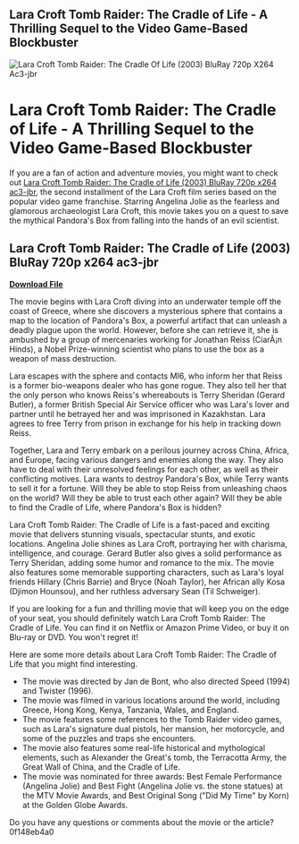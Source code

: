 ## Lara Croft Tomb Raider: The Cradle of Life - A Thrilling Sequel to the Video Game-Based Blockbuster

 
![Lara Croft Tomb Raider: The Cradle Of Life (2003) BluRay 720p X264 Ac3-jbr](https://bandlabimages.azureedge.net/v1.0/songs/default/360x360)

 
# Lara Croft Tomb Raider: The Cradle of Life - A Thrilling Sequel to the Video Game-Based Blockbuster
 
If you are a fan of action and adventure movies, you might want to check out [Lara Croft Tomb Raider: The Cradle of Life (2003) BluRay 720p x264 ac3-jbr](https://www.imdb.com/title/tt0325703/), the second installment of the Lara Croft film series based on the popular video game franchise. Starring Angelina Jolie as the fearless and glamorous archaeologist Lara Croft, this movie takes you on a quest to save the mythical Pandora's Box from falling into the hands of an evil scientist.
 
## Lara Croft Tomb Raider: The Cradle of Life (2003) BluRay 720p x264 ac3-jbr


[**Download File**](https://persifalque.blogspot.com/?d=2tLHR1)

 
The movie begins with Lara Croft diving into an underwater temple off the coast of Greece, where she discovers a mysterious sphere that contains a map to the location of Pandora's Box, a powerful artifact that can unleash a deadly plague upon the world. However, before she can retrieve it, she is ambushed by a group of mercenaries working for Jonathan Reiss (CiarÃ¡n Hinds), a Nobel Prize-winning scientist who plans to use the box as a weapon of mass destruction.
 
Lara escapes with the sphere and contacts MI6, who inform her that Reiss is a former bio-weapons dealer who has gone rogue. They also tell her that the only person who knows Reiss's whereabouts is Terry Sheridan (Gerard Butler), a former British Special Air Service officer who was Lara's lover and partner until he betrayed her and was imprisoned in Kazakhstan. Lara agrees to free Terry from prison in exchange for his help in tracking down Reiss.
 
Together, Lara and Terry embark on a perilous journey across China, Africa, and Europe, facing various dangers and enemies along the way. They also have to deal with their unresolved feelings for each other, as well as their conflicting motives. Lara wants to destroy Pandora's Box, while Terry wants to sell it for a fortune. Will they be able to stop Reiss from unleashing chaos on the world? Will they be able to trust each other again? Will they be able to find the Cradle of Life, where Pandora's Box is hidden?
 
Lara Croft Tomb Raider: The Cradle of Life is a fast-paced and exciting movie that delivers stunning visuals, spectacular stunts, and exotic locations. Angelina Jolie shines as Lara Croft, portraying her with charisma, intelligence, and courage. Gerard Butler also gives a solid performance as Terry Sheridan, adding some humor and romance to the mix. The movie also features some memorable supporting characters, such as Lara's loyal friends Hillary (Chris Barrie) and Bryce (Noah Taylor), her African ally Kosa (Djimon Hounsou), and her ruthless adversary Sean (Til Schweiger).
 
If you are looking for a fun and thrilling movie that will keep you on the edge of your seat, you should definitely watch Lara Croft Tomb Raider: The Cradle of Life. You can find it on Netflix or Amazon Prime Video, or buy it on Blu-ray or DVD. You won't regret it!

Here are some more details about Lara Croft Tomb Raider: The Cradle of Life that you might find interesting.
 
- The movie was directed by Jan de Bont, who also directed Speed (1994) and Twister (1996).
- The movie was filmed in various locations around the world, including Greece, Hong Kong, Kenya, Tanzania, Wales, and England.
- The movie features some references to the Tomb Raider video games, such as Lara's signature dual pistols, her mansion, her motorcycle, and some of the puzzles and traps she encounters.
- The movie also features some real-life historical and mythological elements, such as Alexander the Great's tomb, the Terracotta Army, the Great Wall of China, and the Cradle of Life.
- The movie was nominated for three awards: Best Female Performance (Angelina Jolie) and Best Fight (Angelina Jolie vs. the stone statues) at the MTV Movie Awards, and Best Original Song (\"Did My Time\" by Korn) at the Golden Globe Awards.

Do you have any questions or comments about the movie or the article?
 0f148eb4a0
